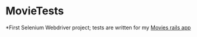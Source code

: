 # MovieTests

*First Selenium Webdriver project; tests are written for my [Movies rails app](https://github.com/cypweisman/v2lp)

